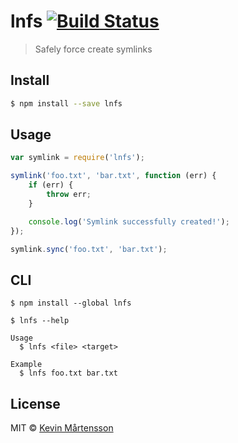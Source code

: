 # lnfs [![Build Status](http://img.shields.io/travis/kevva/lnfs.svg?style=flat)](https://travis-ci.org/kevva/lnfs)

> Safely force create symlinks

## Install

```sh
$ npm install --save lnfs
```

## Usage

```js
var symlink = require('lnfs');

symlink('foo.txt', 'bar.txt', function (err) {
	if (err) {
		throw err;
	}

	console.log('Symlink successfully created!');
});

symlink.sync('foo.txt', 'bar.txt');
```

## CLI

```
$ npm install --global lnfs
```

```
$ lnfs --help

Usage
  $ lnfs <file> <target>

Example
  $ lnfs foo.txt bar.txt
```

## License

MIT © [Kevin Mårtensson](https://github.com/kevva)
